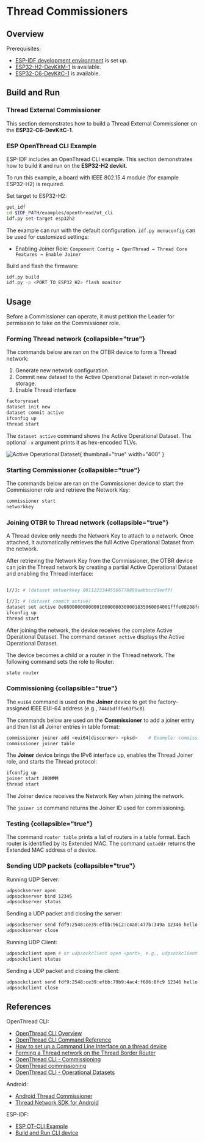 <show-structure/>

# Thread Commissioners

## Overview

Prerequisites:

- [ESP-IDF development environment](ESP-IDF-Setup.md) is set up.
- [ESP32-H2-DevKitM-1](https://docs.espressif.com/projects/esp-dev-kits/en/latest/esp32h2/esp32-h2-devkitm-1/index.html)
  is available.
- [ESP32-C6-DevKitC-1](https://docs.espressif.com/projects/esp-dev-kits/en/latest/esp32c6/esp32-c6-devkitc-1/index.html)
  is available.

## Build and Run

### Thread External Commissioner

This section demonstrates how to build a Thread External Commissioner on the **ESP32-C6-DevKitC-1**.

### ESP OpenThread CLI Example

ESP-IDF includes an OpenThread CLI example. This section demonstrates how to build it and run on the
**ESP32-H2 devkit**.

To run this example, a board with IEEE 802.15.4 module (for example ESP32-H2) is required.

Set target to ESP32-H2:

```Bash
get_idf
cd $IDF_PATH/examples/openthread/ot_cli
idf.py set-target esp32h2
```

The example can run with the default configuration. `idf.py menuconfig` can be used for customized settings:

- Enabling Joiner Role: `Component Config → OpenThread → Thread Core Features → Enable Joiner`

Build and flash the firmware:

```Bash
idf.py build
idf.py -p <PORT_TO_ESP32_H2> flash monitor
```

## Usage

Before a Commissioner can operate, it must petition the Leader for permission to take on the Commissioner role.

### Forming Thread network {collapsible="true"}

The commands below are ran on the OTBR device to form a Thread network:

1. Generate new network configuration.
2. Commit new dataset to the Active Operational Dataset in non-volatile storage.
3. Enable Thread interface

```Bash
factoryreset
dataset init new
dataset commit active
ifconfig up
thread start
```

The `dataset active` command shows the Active Operational Dataset. The optional `-x` argument prints it as hex-encoded
TLVs.

![Active Operational Dataset](ot_cli_1.png){ thumbnail="true" width="400" }

### Starting Commissioner {collapsible="true"}

The commands below are ran on the Commissioner device to start the Commissioner role and retrieve the Network Key:

```Bash
commissioner start
networkkey
```

### Joining OTBR to Thread network {collapsible="true"}

A Thread device only needs the Network Key to attach to a network. Once attached, it automatically retrieves the full
Active Operational Dataset from the network.

After retrieving the Network Key from the Commissioner, the OTBR device can join the Thread network by creating a
partial Active Operational Dataset and enabling the Thread interface:

```Bash

[//]: # (dataset networkkey 00112233445566778899aabbccddeeff)

[//]: # (dataset commit active)
dataset set active 0e080000000000010000000300001835060004001fffe00208fe7bb701f5f1125d0708fd75cbde7c6647bd0510b3914792d44f45b6c7d76eb9306eec94030f4f70656e5468726561642d35383332010258320410e35c581af5029b054fc904a24c2b27700c0402a0fff8
ifconfig up
thread start
```

After joining the network, the device receives the complete Active Operational Dataset. The command `dataset active`
displays the Active Operational Dataset.

The device becomes a child or a router in the Thread network. The following command sets the role to Router:

```Bash
state router
```

### Commissioning {collapsible="true"}

The `eui64` command is used on the **Joiner** device to get the factory-assigned IEEE EUI-64 address (e.g.,
`744dbdfffe63f5c8`).

The commands below are used on the **Commissioner** to add a joiner entry and then list all Joiner entries in table
format:

```Bash
commissioner joiner add <eui64|discerner> <pksd>    # Example: commissioner joiner add 744dbdfffe63f5c8 J00MMM or commissioner joiner add * J00MMM
commissioner joiner table
```

The **Joiner** device brings the IPv6 interface up, enables the Thread Joiner role, and starts the Thread protocol:

```Bash
ifconfig up
joiner start J00MMM
thread start
```

The Joiner device receives the Network Key when joining the network.

The `joiner id` command returns the Joiner ID used for commissioning.

### Testing {collapsible="true"}

The command `router table` prints a list of routers in a table format. Each router is identified by its Extended MAC.
The command `extaddr` returns the Extended MAC address of a device.

### Sending UDP packets {collapsible="true"}

Running UDP Server:

```Bash
udpsockserver open
udpsockserver bind 12345
udpsockserver status
```

Sending a UDP packet and closing the server:

```Bash
udpsockserver send fdf9:2548:ce39:efbb:9612:c4a0:477b:349a 12346 hello
udpsockserver close
```

Running UDP Client:

```Bash
udpsockclient open # or udpsockclient open <port>, e.g., udpsockclient open 12345
udpsockclient status
```

Sending a UDP packet and closing the client:

```Bash
udpsockclient send fdf9:2548:ce39:efbb:79b9:4ac4:f686:8fc9 12346 hello
udpsockclient close
```

## References

OpenThread CLI:

- [OpenThread CLI Overview](https://openthread.io/reference/cli)
- [OpenThread CLI Command Reference](https://openthread.io/reference/cli/commands)
- [How to set up a Command Line Interface on a thread device](https://mattercoder.com/codelabs/how-to-install-border-router-on-esp32/?index=..%2F..index#5)
- [Forming a Thread network on the Thread Border Router](https://openthread.io/codelabs/esp-openthread-hardware#3)
- [OpenThread CLI - Commissioning](https://github.com/openthread/ot-commissioner/tree/main/src/app/cli)
- [OpenThread commissioning](https://docs.nordicsemi.com/bundle/ncs-latest/page/nrf/protocols/thread/overview/commissioning.html)
- [OpenThread CLI - Operational Datasets](https://github.com/openthread/openthread/blob/main/src/cli/README_DATASET.md)

Android:

- [Android Thread Commissioner](https://github.com/openthread/ot-commissioner/tree/main/android)
- [Thread Network SDK for Android](https://developers.home.google.com/thread)

ESP-IDF:

- [ESP OT-CLI Example](https://github.com/espressif/esp-idf/tree/master/examples/openthread/ot_cli)
- [Build and Run CLI device](https://docs.espressif.com/projects/esp-thread-br/en/latest/dev-guide/build_and_run.html#build-and-run-the-thread-cli-device)

